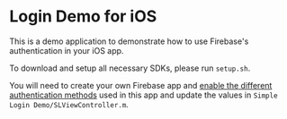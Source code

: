 # Login Demo for iOS

This is a demo application to demonstrate how to use Firebase's authentication in
your iOS app.

To download and setup all necessary SDKs, please run `setup.sh`.

You will need to create your own Firebase app and [enable the different
authentication
methods](https://www.firebase.com/docs/ios/guide/user-auth.html#section-providers)
used in this app and update the values in `Simple Login
Demo/SLViewController.m`.
